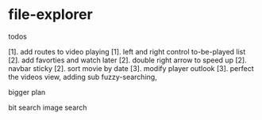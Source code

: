 # file-explorer

todos

[1]. add routes to video playing
[1]. left and right control to-be-played list
[2]. add favorties and watch later
[2]. double right arrow to speed up
[2]. navbar sticky
[2]. sort movie by date
[3]. modify player outlook
[3]. perfect the videos view, adding sub fuzzy-searching,




bigger plan

bit search
image search